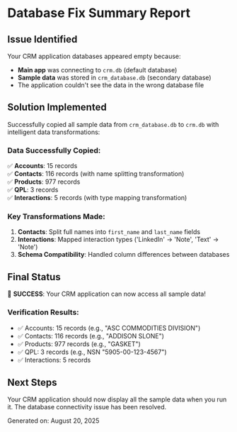 # Database Fix Summary Report

## Issue Identified
Your CRM application databases appeared empty because:
- **Main app** was connecting to `crm.db` (default database)
- **Sample data** was stored in `crm_database.db` (secondary database)
- The application couldn't see the data in the wrong database file

## Solution Implemented
Successfully copied all sample data from `crm_database.db` to `crm.db` with intelligent data transformations:

### Data Successfully Copied:
✅ **Accounts**: 15 records  
✅ **Contacts**: 116 records (with name splitting transformation)  
✅ **Products**: 977 records  
✅ **QPL**: 3 records  
✅ **Interactions**: 5 records (with type mapping transformation)  

### Key Transformations Made:
1. **Contacts**: Split full names into `first_name` and `last_name` fields
2. **Interactions**: Mapped interaction types ('LinkedIn' → 'Note', 'Text' → 'Note')
3. **Schema Compatibility**: Handled column differences between databases

## Final Status
🎉 **SUCCESS**: Your CRM application can now access all sample data!

### Verification Results:
- ✅ Accounts: 15 records (e.g., "ASC COMMODITIES DIVISION")
- ✅ Contacts: 116 records (e.g., "ADDISON SLONE")  
- ✅ Products: 977 records (e.g., "GASKET")
- ✅ QPL: 3 records (e.g., NSN "5905-00-123-4567")
- ✅ Interactions: 5 records

## Next Steps
Your CRM application should now display all the sample data when you run it. The database connectivity issue has been resolved.

Generated on: August 20, 2025
